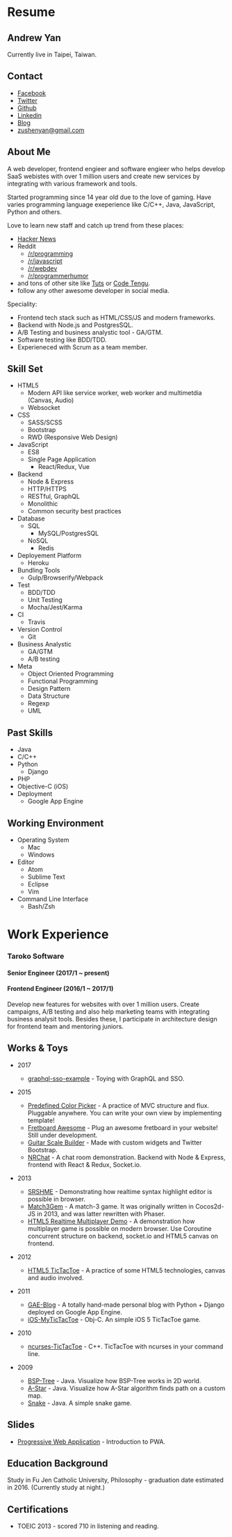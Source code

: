 Resume
======

Andrew Yan
---

Currently live in Taipei, Taiwan.

Contact
---

- [Facebook](https://www.facebook.com/zushen.yan)
- [Twitter](https://twitter.com/zushenyan)
- [Github](https://github.com/zushenyan)
- [Linkedin](http://tw.linkedin.com/in/zushenyan)
- [Blog](http://zushenyan.github.io/)
- zushenyan@gmail.com

About Me
---
A web developer, frontend engieer and software engieer who helps develop SaaS webistes with over 1 million users and create new services by integrating with various framework and tools.

Started programming since 14 year old due to the love of gaming. Have varies programming language exeperience like C/C++, Java, JavaScript, Python and others.

Love to learn new staff and catch up trend from these places:
- [Hacker News](https://news.ycombinator.com/)
- Reddit
  - [/r/programming](https://www.reddit.com/r/programming/)
  - [/r/javascript](https://www.reddit.com/r/javascript/)
  - [/r/webdev](https://www.reddit.com/r/webdev/)
  - [/r/programmerhumor](https://www.reddit.com/r/ProgrammerHumor/)
- and tons of other site like [Tuts](https://tutsplus.com/) or [Code Tengu](http://weekly.codetengu.com/).
- follow any other awesome developer in social media.

Speciality:
- Frontend tech stack such as HTML/CSS/JS and modern frameworks.
- Backend with Node.js and PostgresSQL.
- A/B Testing and business analystic tool - GA/GTM.
- Software testing like BDD/TDD.
- Experieneced with Scrum as a team member.

Skill Set
---

- HTML5
  - Modern API like service worker, web worker and multimetdia (Canvas, Audio)
  - Websocket
- CSS
  - SASS/SCSS
  - Bootstrap
  - RWD (Responsive Web Design)
- JavaScript
  - ES8
  - Single Page Application
    - React/Redux, Vue
- Backend
  - Node & Express
  - HTTP/HTTPS
  - RESTful, GraphQL
  - Monolithic
  - Common security best practices
- Database
  - SQL
    - MySQL/PostgresSQL
  - NoSQL
    - Redis
- Deployement Platform
  - Heroku
- Bundling Tools
  - Gulp/Browserify/Webpack
- Test
  - BDD/TDD
  - Unit Testing
  - Mocha/Jest/Karma
- CI
  - Travis
- Version Control
  - Git
- Business Analystic
  - GA/GTM
  - A/B testing
- Meta
  - Object Oriented Programming
  - Functional Programming
  - Design Pattern
  - Data Structure
  - Regexp
  - UML

Past Skills
---

- Java
- C/C++
- Python
  - Django
- PHP
- Objective-C (iOS)
- Deployment
  - Google App Engine

Working Environment
---

- Operating System
  - Mac
  - Windows
- Editor
  - Atom
  - Sublime Text
  - Eclipse
  - Vim
- Command Line Interface
  - Bash/Zsh
  
Work Experience
===
### Taroko Software

#### Senior Engineer (2017/1 ~ present)
#### Frontend Engineer (2016/1 ~ 2017/1)

Develop new features for websites with over 1 million users. Create campaigns, A/B testing and also help marketing teams with integrating business analysit tools. Besides these, I participate in architecture design for frontend team and mentoring juniors.

Works & Toys
---

- 2017
  - [graphql-sso-example](https://github.com/zushenyan/graphql-sso-example) - Toying with GraphQL and SSO.
- 2015
  - [Predefined Color Picker](https://github.com/zushenyan/Predefined-Color-Picker) - A practice of MVC structure and flux. Pluggable anywhere. You can write your own view by implementing template!
  - [Fretboard Awesome](https://github.com/zushenyan/Fretboard-Awesome) - Plug an awesome fretboard in your website! Still under development.
  - [Guitar Scale Builder](https://github.com/zushenyan/Guitar-Scale-Builder) - Made with custom widgets and Twitter Bootstrap.
  - [NRChat](https://github.com/zushenyan/NRChat) - A chat room demonstration. Backend with Node & Express, frontend with React & Redux, Socket.io.

- 2013
  - [SRSHME](https://github.com/zushenyan/SRSHME) - Demonstrating how realtime syntax highlight editor is possible in browser.
  - [Match3Gem](https://github.com/zushenyan/Match3Gem) - A match-3 game. It was originally written in Cocos2d-JS in 2013, and was latter rewritten with Phaser.
  - [HTML5 Realtime Multiplayer Demo](https://github.com/zushenyan/HTML5-realtime-multiplayer-demo) - A demonstration how multiplayer game is possible on modern browser. Use Coroutine concurrent structure on backend, socket.io and HTML5 canvas on frontend.

- 2012
  - [HTML5 TicTacToe](https://github.com/zushenyan/HTML5-TicTacToe) - A practice of some HTML5 technologies, canvas and audio involved.

- 2011
  - [GAE-Blog](https://github.com/zushenyan/GAE-Blog) - A totally hand-made personal blog with Python + Django deployed on Google App Engine.
  - [iOS-MyTicTacToe](https://github.com/zushenyan/iOS-MyTicTacToe) - Obj-C. An simple iOS 5 TicTacToe game.

- 2010
  - [ncurses-TicTacToe](https://github.com/zushenyan/ncurses-TicTacToe) - C++. TicTacToe with ncurses in your command line.

- 2009
  - [BSP-Tree](https://github.com/zushenyan/BSP-Tree) - Java. Visualize how BSP-Tree works in 2D world.
  - [A-Star](https://github.com/zushenyan/a-star) - Java. Visualize how A-Star algorithm finds path on a custom map.
  - [Snake](https://github.com/zushenyan/Snake) - Java. A simple snake game.

Slides
---

- [Progressive Web Application](https://docs.google.com/presentation/d/1T5eAtaEVUjp94oofMa-14c0BeE6coYtfEa0Vg27Coag/edit?usp=sharing) - Introduction to PWA.


Education Background
---

Study in Fu Jen Catholic University, Philosophy - graduation date estimated in 2016. (Currently study at night.)

Certifications
---

- TOEIC 2013 - scored 710 in listening and reading.
